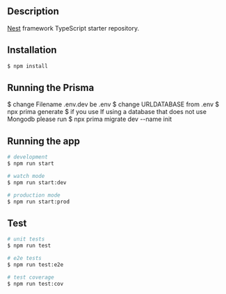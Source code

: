 
## Description

[Nest](https://github.com/nestjs/nest) framework TypeScript starter repository.

## Installation

```bash
$ npm install
``` 

## Running the Prisma
$ change Filename .env.dev  be .env
$ change URLDATABASE from .env 
$ npx prima generate 
$ if you use If using a database that does not use Mongodb please run 
$ npx prima migrate dev --name init 

## Running the app

```bash
# development
$ npm run start

# watch mode
$ npm run start:dev

# production mode
$ npm run start:prod
```

## Test

```bash
# unit tests
$ npm run test

# e2e tests
$ npm run test:e2e

# test coverage
$ npm run test:cov
```
